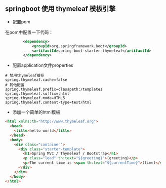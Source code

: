 ## springboot 使用 thymeleaf 模板引擎

- 配置pom

在pom中配置一下代码：
````xml
		<dependency>
			<groupId>org.springframework.boot</groupId>
			<artifactId>spring-boot-starter-thymeleaf</artifactId>
		</dependency>
````

- 配置application文件properties

````properties
# 禁用thymeleaf缓存
spring.thymeleaf.cache=false
# 其他配置
spring.thymeleaf.prefix=classpath:/templates
spring.thymeleaf.suffix=.html  
spring.thymeleaf.mode=HTML5
spring.thymeleaf.content-type=text/html  
````

- 添加一个简单的html模板

````html
<html xmlns:th="http://www.thymeleaf.org">
  <head>
    <title>hello world</title>
  </head>
  <body>
    <div class="container">
      <div class="starter-template">
        <h1>Spring MVC / Thymeleaf / Bootstrap</h1>
        <p class="lead" th:text="${greeting}">(greeting)</p>
        <p>The current time is <span th:text="${currentTime}">(time)</span></p>
      </div>
    </div>
  </body>
</html>
````